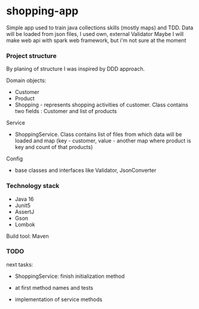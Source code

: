 # shopping-app

Simple app used to train java collections skills (mostly maps) and TDD. 
Data will be loaded from json files, I used own, external Validator
Maybe I will make web api with spark web framework, but i'm not sure at the moment

### Project structure

By planing of structure I was inspired by DDD approach.

Domain objects:

- Customer
- Product
- Shopping - represents shopping activities of customer. Class contains two fields : Customer and list of products

Service

- ShoppingService. Class contains list of files from which data will be loaded and map (key - customer, value - another map where product is key and count of that products)

Config

- base classes and interfaces like Validator, JsonConverter

### Technology stack
- Java 16
- Junit5
- AssertJ
- Gson  
- Lombok

Build tool: Maven

### TODO

next tasks:

* ShoppingService: finish initialization method 
 
* at first method names and tests

* implementation of service methods